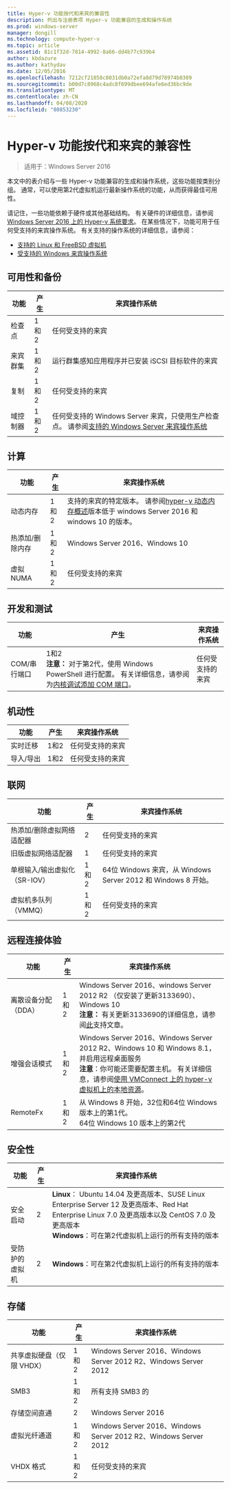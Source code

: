```yaml
---
title: Hyper-v 功能按代和来宾的兼容性
description: 列出与注册表项 Hyper-v 功能兼容的生成和操作系统
ms.prod: windows-server
manager: dongill
ms.technology: compute-hyper-v
ms.topic: article
ms.assetid: 81c1f32d-7814-4992-8a66-dd4b77c939b4
author: kbdazure
ms.author: kathydav
ms.date: 12/05/2016
ms.openlocfilehash: 7212cf21858c8031db0a72efa8d79d78974b0309
ms.sourcegitcommit: b00d7c8968c4adc8f699dbee694afe6ed36bc9de
ms.translationtype: MT
ms.contentlocale: zh-CN
ms.lasthandoff: 04/08/2020
ms.locfileid: "80853230"
---
```

# <a name="hyper-v-feature-compatibility-by-generation-and-guest"></a>Hyper-v 功能按代和来宾的兼容性

>适用于：Windows Server 2016
  
本文中的表介绍与一些 Hyper-v 功能兼容的生成和操作系统，这些功能按类别分组。 通常，可以使用第2代虚拟机运行最新操作系统的功能，从而获得最佳可用性。  
  
请记住，一些功能依赖于硬件或其他基础结构。 有关硬件的详细信息，请参阅[Windows Server 2016 上的 Hyper-v 系统要求](System-requirements-for-Hyper-V-on-Windows.md)。 在某些情况下，功能可用于任何受支持的来宾操作系统。 有关支持的操作系统的详细信息，请参阅：  
  
* [支持的 Linux 和 FreeBSD 虚拟机](Supported-Linux-and-FreeBSD-virtual-machines-for-Hyper-V-on-Windows.md)  
* [受支持的 Windows 来宾操作系统](Supported-Windows-guest-operating-systems-for-Hyper-V-on-Windows.md)  
  
## <a name="availability-and-backup"></a>可用性和备份  
  
功能  | 产生 | 来宾操作系统  
------------- | ------------- | -----------  
检查点 | 1和2 | 任何受支持的来宾  
来宾群集 | 1和2 | 运行群集感知应用程序并已安装 iSCSI 目标软件的来宾  
复制 | 1和2 | 任何受支持的来宾  
域控制器 | 1和2 | 任何受支持的 Windows Server 来宾，只使用生产检查点。 请参阅[支持的 Windows Server 来宾操作系统](https://docs.microsoft.com/windows-server/virtualization/hyper-v/supported-windows-guest-operating-systems-for-hyper-v-on-windows#supported-windows-server-guest-operating-systems)   
  
## <a name="compute"></a>计算  
  
功能  | 产生 | 来宾操作系统  
------------- | ------------- | -----------  
动态内存 | 1和2 | 支持的来宾的特定版本。 请参阅[hyper-v 动态内存概述](https://technet.microsoft.com/library/hh831766.aspx)版本低于 windows Server 2016 和 windows 10 的版本。  
热添加/删除内存 | 1和2 | Windows Server 2016、Windows 10  
虚拟 NUMA | 1和2 | 任何受支持的来宾  
  
## <a name="development-and-test"></a>开发和测试  
功能  | 产生 | 来宾操作系统  
------------- | ------------- | -----------  
COM/串行端口 | 1和2 <br>**注意：** 对于第2代，使用 Windows PowerShell 进行配置。 有关详细信息，请参阅为[内核调试添加 COM 端口](./plan/should-i-create-a-generation-1-or-2-virtual-machine-in-hyper-v.md#add-a-com-port-for-kernel-debugging)。 | 任何受支持的来宾  
  
## <a name="mobility"></a>机动性  
  
功能  | 产生 | 来宾操作系统  
------------- | ------------- | -----------  
实时迁移  | 1和2 |  任何受支持的来宾  
导入/导出 | 1和2 |  任何受支持的来宾  
  
## <a name="networking"></a>联网  
  
功能  | 产生 | 来宾操作系统  
------------- | ------------- | -----------  
热添加/删除虚拟网络适配器 | 2 | 任何受支持的来宾  
旧版虚拟网络适配器 | 1 | 任何受支持的来宾  
单根输入/输出虚拟化（SR-IOV） | 1和2 | 64位 Windows 来宾，从 Windows Server 2012 和 Windows 8 开始。  
虚拟机多队列（VMMQ） | 1和2  | 任何受支持的来宾  
  
## <a name="remote-connection-experience"></a>远程连接体验  
  
功能  | 产生 | 来宾操作系统  
------------- | ------------- | -----------  
离散设备分配（DDA） | 1和2 | Windows Server 2016、windows Server 2012 R2 （仅安装了更新3133690）、Windows 10 <br> **注意：** 有关更新3133690的详细信息，请参阅[此](https://support.microsoft.com/kb/3133690)支持文章。  
增强会话模式 | 1和2 | Windows Server 2016、Windows Server 2012 R2、Windows 10 和 Windows 8.1，并启用远程桌面服务 <br>**注意**：你可能还需要配置主机。 有关详细信息，请参阅[使用 VMConnect 上的 hyper-v 虚拟机上的本地资源](./learn-more/Use-local-resources-on-Hyper-V-virtual-machine-with-VMConnect.md)。  
RemoteFx | 1和2 | 从 Windows 8 开始，32位和64位 Windows 版本上的第1代。 <br> 64位 Windows 10 版本上的第2代  
  
## <a name="security"></a>安全性  
  
功能  | 产生 | 来宾操作系统  
------------- | ------------- | -----------  
安全启动 | 2 | **Linux**： Ubuntu 14.04 及更高版本、SUSE Linux Enterprise Server 12 及更高版本、Red Hat Enterprise Linux 7.0 及更高版本以及 CentOS 7.0 及更高版本<br>**Windows**：可在第2代虚拟机上运行的所有支持的版本  
受防护的虚拟机 | 2 | **Windows**：可在第2代虚拟机上运行的所有支持的版本  
  
## <a name="storage"></a>存储  
  
功能  | 产生 | 来宾操作系统  
------------- | ------------- | -----------  
共享虚拟硬盘（仅限 VHDX） | 1和2  | Windows Server 2016、Windows Server 2012 R2、Windows Server 2012  
SMB3 | 1和2 | 所有支持 SMB3 的  
存储空间直通 | 2 | Windows Server 2016  
虚拟光纤通道 | 1和2 | Windows Server 2016、Windows Server 2012 R2、Windows Server 2012  
VHDX 格式 | 1和2 | 任何受支持的来宾   
  
  
  
  
    


